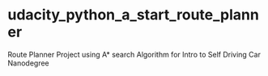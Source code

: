 # udacity_python_a_start_route_planner
Route Planner Project using A* search Algorithm for Intro to Self Driving Car Nanodegree
